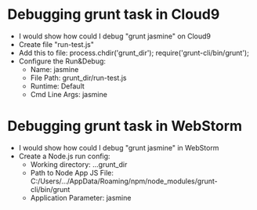 # Debugging grunt task in Cloud9 #
* I would show how could I debug "grunt jasmine" on Cloud9
* Create file "run-test.js"
* Add this to file: 
process.chdir('grunt_dir');
require('grunt-cli/bin/grunt');
* Configure the Run&Debug:
    * Name: jasmine
    * File Path: grunt_dir/run-test.js
    * Runtime: Default
    * Cmd Line Args: jasmine
# Debugging grunt task in WebStorm #
* I would show how could I debug "grunt jasmine" in WebStorm
* Create a Node.js run config:
    * Working directory: ...grunt_dir
    * Path to Node App JS File: C:/Users/.../AppData/Roaming/npm/node_modules/grunt-cli/bin/grunt
    * Application Parameter: jasmine
